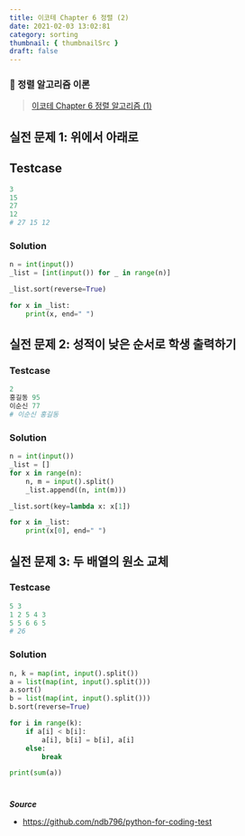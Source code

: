 ```yaml
---
title: 이코테 Chapter 6 정렬 (2)
date: 2021-02-03 13:02:81
category: sorting
thumbnail: { thumbnailSrc }
draft: false
---
```


### 📌 정렬 알고리즘 이론

> [이코테 Chapter 6 정렬 알고리즘 (1)](https://janeljs.github.io/sorting/sorting-basic-1/)

## 실전 문제 1: 위에서 아래로

## Testcase

```py
3
15
27
12
# 27 15 12
```

### Solution

```py
n = int(input())
_list = [int(input()) for _ in range(n)]

_list.sort(reverse=True)

for x in _list:
    print(x, end=" ")
```

## 실전 문제 2: 성적이 낮은 순서로 학생 출력하기

### Testcase

```py
2
홍길동 95
이순신 77
# 이순신 홍길동
```

### Solution

```py
n = int(input())
_list = []
for x in range(n):
    n, m = input().split()
    _list.append((n, int(m)))

_list.sort(key=lambda x: x[1])

for x in _list:
    print(x[0], end=" ")
```

## 실전 문제 3: 두 배열의 원소 교체

### Testcase

```py
5 3
1 2 5 4 3
5 5 6 6 5
# 26
```

### Solution

```py
n, k = map(int, input().split())
a = list(map(int, input().split()))
a.sort()
b = list(map(int, input().split()))
b.sort(reverse=True)

for i in range(k):
    if a[i] < b[i]:
        a[i], b[i] = b[i], a[i]
    else:
        break

print(sum(a))

```

#

**_Source_**

- https://github.com/ndb796/python-for-coding-test

